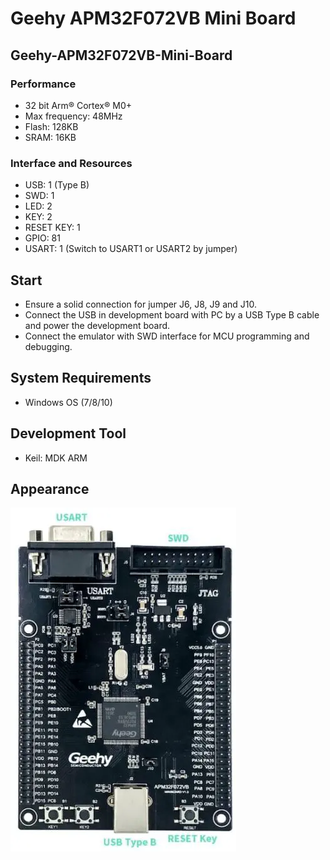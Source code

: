 # Geehy APM32F072VB Mini Board

## Geehy-APM32F072VB-Mini-Board
### Performance

* 32 bit Arm® Cortex® M0+
* Max frequency: 48MHz
* Flash: 128KB
* SRAM: 16KB

### Interface and Resources

* USB: 1 (Type B)
* SWD: 1
* LED: 2
* KEY: 2
* RESET KEY: 1
* GPIO: 81
* USART: 1 (Switch to USART1 or USART2 by jumper)

## Start

* Ensure a solid connection for jumper J6, J8, J9 and J10.
* Connect the USB in development board with PC by a USB Type B cable and power the development board.
* Connect the emulator with SWD interface for MCU programming and debugging.

## System Requirements

* Windows OS (7/8/10)

## Development Tool

* Keil: MDK ARM

## Appearance

![Geehy-APM32F072VB-Mini-Board-1](Geehy-APM32F072VB-Mini-Board-1-361x550.webp)
